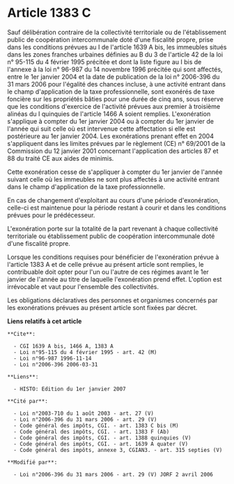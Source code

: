 # Article 1383 C

Sauf délibération contraire de la collectivité territoriale ou de l'établissement public de coopération intercommunale doté
d'une fiscalité propre, prise dans les conditions prévues au I de l'article 1639 A bis, les immeubles situés dans les zones
franches urbaines définies au B du 3 de l'article 42 de la loi n° 95-115 du 4 février 1995 précitée et dont la liste figure
au I bis de l'annexe à la loi n° 96-987 du 14 novembre 1996 précitée qui sont affectés, entre le 1er janvier 2004 et la date
de publication de la loi n° 2006-396 du 31 mars 2006 pour l'égalité des chances incluse, à une activité entrant dans le champ
d'application de la taxe professionnelle, sont exonérés de taxe foncière sur les propriétés bâties pour une durée de cinq
ans, sous réserve que les conditions d'exercice de l'activité prévues aux premier à troisième alinéas du I quinquies de
l'article 1466 A soient remplies. L'exonération s'applique à compter du 1er janvier 2004 ou à compter du 1er janvier de
l'année qui suit celle où est intervenue cette affectation si elle est postérieure au 1er janvier 2004. Les exonérations
prenant effet en 2004 s'appliquent dans les limites prévues par le règlement (CE) n° 69/2001 de la Commission du 12 janvier
2001 concernant l'application des articles 87 et 88 du traité CE aux aides de minimis.

Cette exonération cesse de s'appliquer à compter du 1er janvier de l'année suivant celle où les immeubles ne sont plus
affectés à une activité entrant dans le champ d'application de la taxe professionnelle.

En cas de changement d'exploitant au cours d'une période d'exonération, celle-ci est maintenue pour la période restant à
courir et dans les conditions prévues pour le prédécesseur.

L'exonération porte sur la totalité de la part revenant à chaque collectivité territoriale ou établissement public de
coopération intercommunale doté d'une fiscalité propre.

Lorsque les conditions requises pour bénéficier de l'exonération prévue à l'article 1383 A et de celle prévue au présent
article sont remplies, le contribuable doit opter pour l'un ou l'autre de ces régimes avant le 1er janvier de l'année au
titre de laquelle l'exonération prend effet. L'option est irrévocable et vaut pour l'ensemble des collectivités.

Les obligations déclaratives des personnes et organismes concernés par les exonérations prévues au présent article sont
fixées par décret.

**Liens relatifs à cet article**

	**Cite**:

	  - CGI 1639 A bis, 1466 A, 1383 A
	  - Loi n°95-115 du 4 février 1995 - art. 42 (M)
	  - Loi n°96-987 1996-11-14
	  - Loi n°2006-396 2006-03-31

	**Liens**:

	  - HISTO: Edition du 1er janvier 2007

	**Cité par**:

	  - Loi n°2003-710 du 1 août 2003 - art. 27 (V)
	  - Loi n°2006-396 du 31 mars 2006 - art. 29 (V)
	  - Code général des impôts, CGI. - art. 1383 C bis (M)
	  - Code général des impôts, CGI. - art. 1383 F (Ab)
	  - Code général des impôts, CGI. - art. 1388 quinquies (V)
	  - Code général des impôts, CGI. - art. 1639 A quater (V)
	  - Code général des impôts, annexe 3, CGIAN3. - art. 315 septies (V)

	**Modifié par**:

	  - Loi n°2006-396 du 31 mars 2006 - art. 29 (V) JORF 2 avril 2006
